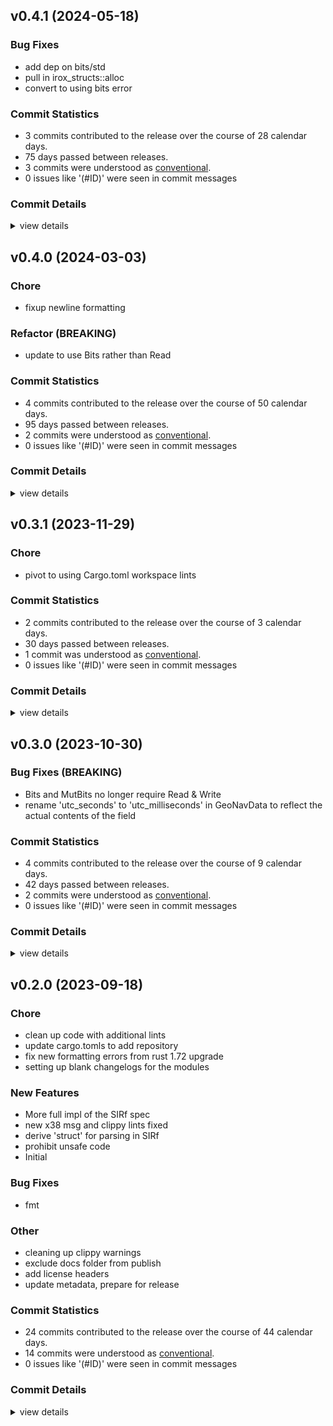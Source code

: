 


## v0.4.1 (2024-05-18)

### Bug Fixes

 - <csr-id-4ad1c3fefb261538487bcf0c9f08c40c5280cde4/> add dep on bits/std
 - <csr-id-9b798b2acf8fda000e4d2e15cca9515ae2a66f7e/> pull in irox_structs::alloc
 - <csr-id-9d0f6eb1a44cbe7bbf29bab46ec4c31473cc821a/> convert to using bits error

### Commit Statistics

<csr-read-only-do-not-edit/>

 - 3 commits contributed to the release over the course of 28 calendar days.
 - 75 days passed between releases.
 - 3 commits were understood as [conventional](https://www.conventionalcommits.org).
 - 0 issues like '(#ID)' were seen in commit messages

### Commit Details

<csr-read-only-do-not-edit/>

<details><summary>view details</summary>

 * **Uncategorized**
    - Add dep on bits/std ([`4ad1c3f`](https://github.com/spmadden/irox/commit/4ad1c3fefb261538487bcf0c9f08c40c5280cde4))
    - Pull in irox_structs::alloc ([`9b798b2`](https://github.com/spmadden/irox/commit/9b798b2acf8fda000e4d2e15cca9515ae2a66f7e))
    - Convert to using bits error ([`9d0f6eb`](https://github.com/spmadden/irox/commit/9d0f6eb1a44cbe7bbf29bab46ec4c31473cc821a))
</details>

## v0.4.0 (2024-03-03)

<csr-id-0fc37b1a2d545e8d6479443f2a55b3ad64bf5a39/>
<csr-id-7dccca7f878c10302fa2f6c71b08be6c564276dc/>

### Chore

 - <csr-id-0fc37b1a2d545e8d6479443f2a55b3ad64bf5a39/> fixup newline formatting

### Refactor (BREAKING)

 - <csr-id-7dccca7f878c10302fa2f6c71b08be6c564276dc/> update to use Bits rather than Read

### Commit Statistics

<csr-read-only-do-not-edit/>

 - 4 commits contributed to the release over the course of 50 calendar days.
 - 95 days passed between releases.
 - 2 commits were understood as [conventional](https://www.conventionalcommits.org).
 - 0 issues like '(#ID)' were seen in commit messages

### Commit Details

<csr-read-only-do-not-edit/>

<details><summary>view details</summary>

 * **Uncategorized**
    - Release irox-sirf v0.4.0 ([`45a3fea`](https://github.com/spmadden/irox/commit/45a3fea600d96af34fbaac06bffb92c93001d31f))
    - Update to use Bits rather than Read ([`7dccca7`](https://github.com/spmadden/irox/commit/7dccca7f878c10302fa2f6c71b08be6c564276dc))
    - Release irox-tools v0.5.0, safety bump 17 crates ([`a46e9e2`](https://github.com/spmadden/irox/commit/a46e9e2da699f6ccd3a85b660014f0e15e59c0d0))
    - Fixup newline formatting ([`0fc37b1`](https://github.com/spmadden/irox/commit/0fc37b1a2d545e8d6479443f2a55b3ad64bf5a39))
</details>

## v0.3.1 (2023-11-29)

<csr-id-88ebfb5deea5508ca54f4aaab62f6fd5a36f531c/>

### Chore

 - <csr-id-88ebfb5deea5508ca54f4aaab62f6fd5a36f531c/> pivot to using Cargo.toml workspace lints

### Commit Statistics

<csr-read-only-do-not-edit/>

 - 2 commits contributed to the release over the course of 3 calendar days.
 - 30 days passed between releases.
 - 1 commit was understood as [conventional](https://www.conventionalcommits.org).
 - 0 issues like '(#ID)' were seen in commit messages

### Commit Details

<csr-read-only-do-not-edit/>

<details><summary>view details</summary>

 * **Uncategorized**
    - Release irox-sirf v0.3.1 ([`f429455`](https://github.com/spmadden/irox/commit/f4294554f6d6ee5ccc3a4419c8bfe6d04850fe36))
    - Pivot to using Cargo.toml workspace lints ([`88ebfb5`](https://github.com/spmadden/irox/commit/88ebfb5deea5508ca54f4aaab62f6fd5a36f531c))
</details>

## v0.3.0 (2023-10-30)

### Bug Fixes (BREAKING)

 - <csr-id-bba2c45c261c24124b9f4cd260d7177364e0794e/> Bits and MutBits no longer require Read & Write
 - <csr-id-e981099e141ffbc884031fd40d4adcebc46faaec/> rename 'utc_seconds' to 'utc_milliseconds' in GeoNavData to reflect the actual contents of the field

### Commit Statistics

<csr-read-only-do-not-edit/>

 - 4 commits contributed to the release over the course of 9 calendar days.
 - 42 days passed between releases.
 - 2 commits were understood as [conventional](https://www.conventionalcommits.org).
 - 0 issues like '(#ID)' were seen in commit messages

### Commit Details

<csr-read-only-do-not-edit/>

<details><summary>view details</summary>

 * **Uncategorized**
    - Release irox-sirf v0.3.0 ([`3e12093`](https://github.com/spmadden/irox/commit/3e120930ef1d033ef69bdec09296ed177e10f82c))
    - Release irox-tools v0.3.0, safety bump 12 crates ([`eb83b27`](https://github.com/spmadden/irox/commit/eb83b27b20c23e51e5b0fc3b7b3704e2c03af46c))
    - Bits and MutBits no longer require Read & Write ([`bba2c45`](https://github.com/spmadden/irox/commit/bba2c45c261c24124b9f4cd260d7177364e0794e))
    - Rename 'utc_seconds' to 'utc_milliseconds' in GeoNavData to reflect the actual contents of the field ([`e981099`](https://github.com/spmadden/irox/commit/e981099e141ffbc884031fd40d4adcebc46faaec))
</details>

## v0.2.0 (2023-09-18)

<csr-id-f03d8a3ec997d53470bfdeb5e76b71925aac3f10/>
<csr-id-80d2b88bdcb553faaeafc09673c31d7ebedafd19/>
<csr-id-b9a0ae0ccb51682bd9c36e9ab198f38634a62ade/>
<csr-id-1a365333397b02a5f911d0897c3bf0c80f6c2b80/>
<csr-id-5c178560becc0b665d70be2d99a1cffad3ba4284/>
<csr-id-8ef5bb6167b6fae09c73e2ccfe8ff4fe862c7ac9/>
<csr-id-7fa187c565b024c1311fb8dcc0ed5bb5387557a1/>
<csr-id-49d55665ffd9ebcfe0394e40cb36bcc35a6a72f9/>

### Chore

 - <csr-id-f03d8a3ec997d53470bfdeb5e76b71925aac3f10/> clean up code with additional lints
 - <csr-id-80d2b88bdcb553faaeafc09673c31d7ebedafd19/> update cargo.tomls to add repository
 - <csr-id-b9a0ae0ccb51682bd9c36e9ab198f38634a62ade/> fix new formatting errors from rust 1.72 upgrade
 - <csr-id-1a365333397b02a5f911d0897c3bf0c80f6c2b80/> setting up blank changelogs for the modules

### New Features

 - <csr-id-eb7f5fa4f547ba8b59d3551b50dcebed53aa3a36/> More full impl of the SIRf spec
 - <csr-id-fdaf61f7de9e266c1d3aa25ca1c69a92b655f0ad/> new x38 msg and clippy lints fixed
 - <csr-id-95869b9bf0aa7619f97b3552d3de0658526ec32c/> derive 'struct' for parsing in SIRf
 - <csr-id-c088de020214e47f28391d0af5a64abe56ad185b/> prohibit unsafe code
 - <csr-id-091f484738eb46b1e9735440f4e11dc98abe6287/> Initial

### Bug Fixes

 - <csr-id-36ce7378e51dc93247379486952a7104329feceb/> fmt

### Other

 - <csr-id-5c178560becc0b665d70be2d99a1cffad3ba4284/> cleaning up clippy warnings
 - <csr-id-8ef5bb6167b6fae09c73e2ccfe8ff4fe862c7ac9/> exclude docs folder from publish
 - <csr-id-7fa187c565b024c1311fb8dcc0ed5bb5387557a1/> add license headers
 - <csr-id-49d55665ffd9ebcfe0394e40cb36bcc35a6a72f9/> update metadata, prepare for release

### Commit Statistics

<csr-read-only-do-not-edit/>

 - 24 commits contributed to the release over the course of 44 calendar days.
 - 14 commits were understood as [conventional](https://www.conventionalcommits.org).
 - 0 issues like '(#ID)' were seen in commit messages

### Commit Details

<csr-read-only-do-not-edit/>

<details><summary>view details</summary>

 * **Uncategorized**
    - Release irox-enums_derive v0.2.0, irox-enums v0.2.0, irox-tools v0.2.0, irox-units v0.2.0, irox-carto v0.2.0, irox-csv v0.2.0, irox-egui-extras v0.2.0, irox-networking v0.2.0, irox-types v0.2.0, irox-influxdb_v1 v0.2.0, irox-structs_derive v0.2.0, irox-structs v0.2.0, irox-nmea0183 v0.1.0, irox-sirf v0.2.0, irox-stats v0.2.0, irox-winlocation-api v0.1.0, irox v0.2.0, safety bump 10 crates ([`6a72204`](https://github.com/spmadden/irox/commit/6a722046661ceef02a66c2067e2c5c15ce102e04))
    - Clean up code with additional lints ([`f03d8a3`](https://github.com/spmadden/irox/commit/f03d8a3ec997d53470bfdeb5e76b71925aac3f10))
    - Update cargo.tomls to add repository ([`80d2b88`](https://github.com/spmadden/irox/commit/80d2b88bdcb553faaeafc09673c31d7ebedafd19))
    - Fix new formatting errors from rust 1.72 upgrade ([`b9a0ae0`](https://github.com/spmadden/irox/commit/b9a0ae0ccb51682bd9c36e9ab198f38634a62ade))
    - Setting up blank changelogs for the modules ([`1a36533`](https://github.com/spmadden/irox/commit/1a365333397b02a5f911d0897c3bf0c80f6c2b80))
    - More full impl of the SIRf spec ([`eb7f5fa`](https://github.com/spmadden/irox/commit/eb7f5fa4f547ba8b59d3551b50dcebed53aa3a36))
    - New x38 msg and clippy lints fixed ([`fdaf61f`](https://github.com/spmadden/irox/commit/fdaf61f7de9e266c1d3aa25ca1c69a92b655f0ad))
    - Derive 'struct' for parsing in SIRf ([`95869b9`](https://github.com/spmadden/irox/commit/95869b9bf0aa7619f97b3552d3de0658526ec32c))
    - Cleaning up clippy warnings ([`5c17856`](https://github.com/spmadden/irox/commit/5c178560becc0b665d70be2d99a1cffad3ba4284))
    - Add 0xFF asciidata ([`885b594`](https://github.com/spmadden/irox/commit/885b5942ed3ab019094581fd4f5f316ecc78c279))
    - Add 0x09 CPU Throughput ([`7c27337`](https://github.com/spmadden/irox/commit/7c27337810927b8c331b2a1cb4e9c547343319f2))
    - Add 0x33-6 Tracker Load Statu ([`bd904ca`](https://github.com/spmadden/irox/commit/bd904caff881504b4ffd9e19233a468dce0e3acc))
    - Add 0x1C NavLibrary Measurement ([`ccc9637`](https://github.com/spmadden/irox/commit/ccc9637acad96be96c34abbd9d4ab475921fbfaa))
    - Add 0x29 Geodetic Nav Data ([`e634e35`](https://github.com/spmadden/irox/commit/e634e3510cb91e8e60d7d14b21a3af1e2718a4f9))
    - Add 0x32 SBAS Parameters ([`3aeb9b4`](https://github.com/spmadden/irox/commit/3aeb9b42090a1936358de8d19cb978711fb9dbad))
    - Add 0x1E Nav SV State ([`3a718cd`](https://github.com/spmadden/irox/commit/3a718cdf6d445e5b815d8d7f8e31933fd10994e2))
    - Add 0x08 50 BPS Data ([`8ece255`](https://github.com/spmadden/irox/commit/8ece2552a077652e662dbaacdbfb9bb0eb2a4e92))
    - Add 0x04 Measured Track Data ([`59d017d`](https://github.com/spmadden/irox/commit/59d017d483b0aac337f76122871a127be4d8389b))
    - Prohibit unsafe code ([`c088de0`](https://github.com/spmadden/irox/commit/c088de020214e47f28391d0af5a64abe56ad185b))
    - Exclude docs folder from publish ([`8ef5bb6`](https://github.com/spmadden/irox/commit/8ef5bb6167b6fae09c73e2ccfe8ff4fe862c7ac9))
    - Add license headers ([`7fa187c`](https://github.com/spmadden/irox/commit/7fa187c565b024c1311fb8dcc0ed5bb5387557a1))
    - Update metadata, prepare for release ([`49d5566`](https://github.com/spmadden/irox/commit/49d55665ffd9ebcfe0394e40cb36bcc35a6a72f9))
    - Fmt ([`36ce737`](https://github.com/spmadden/irox/commit/36ce7378e51dc93247379486952a7104329feceb))
    - Initial ([`091f484`](https://github.com/spmadden/irox/commit/091f484738eb46b1e9735440f4e11dc98abe6287))
</details>

